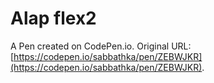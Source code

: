 # Alap flex2

A Pen created on CodePen.io. Original URL: [https://codepen.io/sabbathka/pen/ZEBWJKR](https://codepen.io/sabbathka/pen/ZEBWJKR).


